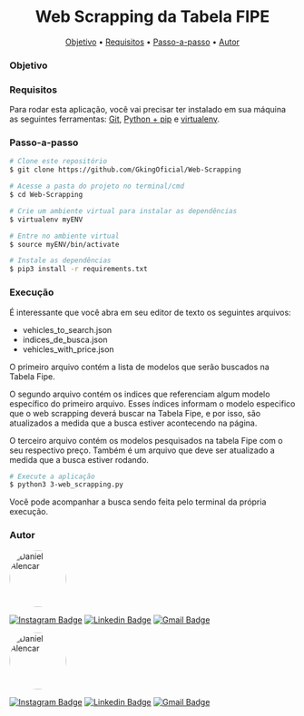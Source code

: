 
<h1 align="center">
  Web Scrapping da Tabela FIPE
</h1>

<p align="center">
 <a href="#objetivo">Objetivo</a> •
 <a href="#requisitos">Requisitos</a> • 
 <a href="#passo-a-passo">Passo-a-passo</a> • 
 <a href="#autor">Autor</a>
</p>

### Objetivo

<p>

</p>

### Requisitos

Para rodar esta aplicação, você vai precisar ter instalado em sua máquina as seguintes ferramentas:
[Git](https://git-scm.com), [Python + pip](https://www.python.org/downloads/) e [virtualenv](https://virtualenv.pypa.io/en/latest/).

### Passo-a-passo

```bash
# Clone este repositório
$ git clone https://github.com/GkingOficial/Web-Scrapping

# Acesse a pasta do projeto no terminal/cmd
$ cd Web-Scrapping

# Crie um ambiente virtual para instalar as dependências
$ virtualenv myENV

# Entre no ambiente virtual
$ source myENV/bin/activate

# Instale as dependências
$ pip3 install -r requirements.txt

```

### Execução

É interessante que você abra em seu editor de texto os seguintes arquivos:
- vehicles_to_search.json
- indices_de_busca.json
- vehicles_with_price.json

O primeiro arquivo contém a lista de modelos que serão buscados na Tabela Fipe.

O segundo arquivo contém os indices que referenciam algum modelo específico do primeiro arquivo. Esses índices informam o modelo especifico que o web scrapping deverá buscar na Tabela Fipe, e por isso, são atualizados a medida que a busca estiver acontecendo na página.

O terceiro arquivo contém os modelos pesquisados na tabela Fipe com o seu respectivo preço. Também é um arquivo que deve ser atualizado a medida que a busca estiver rodando.

```bash
# Execute a aplicação
$ python3 3-web_scrapping.py
```

Você pode acompanhar a busca sendo feita pelo terminal da própria execução.

### Autor

<img 
    style="border-radius: 50%;"
    src="https://avatars2.githubusercontent.com/u/51214434?s=400&u=439cd150f8dbf2706452ce6a362992e077285793&v=4"
    width="100px;"
    alt="Daniel Alencar"
/>

[![Instagram Badge](https://img.shields.io/badge/-@daniel_alencar_-de2099?style=flat-square&logo=Instagram&logoColor=white&link=https://www.linkedin.com/in/Daniel746/)](https://www.instagram.com/daniel_alencar_/) [![Linkedin Badge](https://img.shields.io/badge/-Daniel-blue?style=flat-square&logo=Linkedin&logoColor=white&link=https://www.linkedin.com/in/Daniel746/)](https://www.linkedin.com/in/Daniel746/) [![Gmail Badge](https://img.shields.io/badge/-danielalencar746@gmail.com-c14438?style=flat-square&logo=Gmail&logoColor=white&link=mailto:danielalencar746@gmail.com)](mailto:danielalencar746@gmail.com)

<img 
    style="border-radius: 50%;"
    src="https://avatars2.githubusercontent.com/u/51214434?s=400&u=439cd150f8dbf2706452ce6a362992e077285793&v=4"
    width="100px;"
    alt="Daniel Alencar"
/>

[![Instagram Badge](https://img.shields.io/badge/-@daniel_alencar_-de2099?style=flat-square&logo=Instagram&logoColor=white&link=https://www.linkedin.com/in/Daniel746/)](https://www.instagram.com/daniel_alencar_/) [![Linkedin Badge](https://img.shields.io/badge/-Daniel-blue?style=flat-square&logo=Linkedin&logoColor=white&link=https://www.linkedin.com/in/Daniel746/)](https://www.linkedin.com/in/Daniel746/) [![Gmail Badge](https://img.shields.io/badge/-danielalencar746@gmail.com-c14438?style=flat-square&logo=Gmail&logoColor=white&link=mailto:danielalencar746@gmail.com)](mailto:danielalencar746@gmail.com)